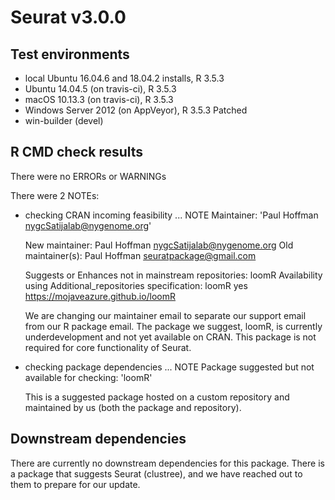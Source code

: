# Seurat v3.0.0

## Test environments
* local Ubuntu 16.04.6 and 18.04.2 installs, R 3.5.3
* Ubuntu 14.04.5 (on travis-ci), R 3.5.3
* macOS 10.13.3 (on travis-ci), R 3.5.3
* Windows Server 2012 (on AppVeyor), R 3.5.3 Patched
* win-builder (devel)

## R CMD check results
There were no ERRORs or WARNINGs

There were 2 NOTEs:

* checking CRAN incoming feasibility ... NOTE
  Maintainer: 'Paul Hoffman <nygcSatijalab@nygenome.org>'

  New maintainer:
    Paul Hoffman <nygcSatijalab@nygenome.org>
  Old maintainer(s):
    Paul Hoffman <seuratpackage@gmail.com>

  Suggests or Enhances not in mainstream repositories:
    loomR
  Availability using Additional_repositories specification:
    loomR   yes   https://mojaveazure.github.io/loomR

  We are changing our maintainer email to separate our support email from our R package email. The package we suggest, loomR, is currently underdevelopment and not yet available on CRAN. This package is not required for core functionality of Seurat.

* checking package dependencies ... NOTE
  Package suggested but not available for checking: 'loomR'

  This is a suggested package hosted on a custom repository and maintained by us (both the package and repository).
  
## Downstream dependencies

There are currently no downstream dependencies for this package. There is a package that suggests Seurat (clustree), and we have reached out to them to prepare for our update.
